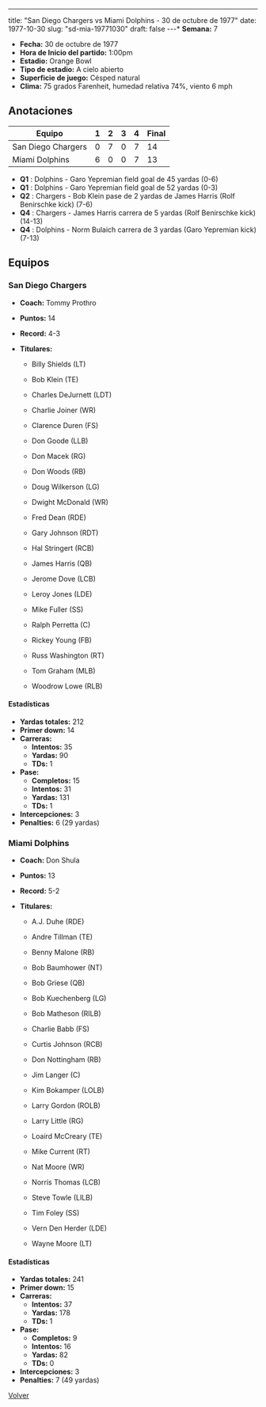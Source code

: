 ---
title: "San Diego Chargers vs Miami Dolphins - 30 de octubre de 1977"
date: 1977-10-30
slug: "sd-mia-19771030"
draft: false
---* **Semana:** 7
* **Fecha:** 30 de octubre de 1977
* **Hora de Inicio del partido:** 1:00pm
* **Estadio:** Orange Bowl
* **Tipo de estadio:** A cielo abierto
* **Superficie de juego:** Césped natural
* **Clima:** 75 grados Farenheit, humedad relativa 74%, viento 6 mph




## Anotaciones
| Equipo | 1 | 2 | 3 | 4 | Final |
|--------|---|---|---|---|-------|
| San Diego Chargers  | 0 | 7 | 0 | 7  | 14 |
| Miami Dolphins  | 6 | 0 | 0 | 7  | 13 |
* **Q1** : Dolphins - Garo Yepremian field goal de 45 yardas (0-6)
* **Q1** : Dolphins - Garo Yepremian field goal de 52 yardas (0-3)
* **Q2** : Chargers - Bob Klein pase de 2 yardas de James Harris (Rolf Benirschke kick) (7-6)
* **Q4** : Chargers - James Harris carrera de 5 yardas (Rolf Benirschke kick) (14-13)
* **Q4** : Dolphins - Norm Bulaich carrera de 3 yardas (Garo Yepremian kick) (7-13)


## Equipos


### San Diego Chargers
* **Coach:** Tommy Prothro
* **Puntos:** 14
* **Record:** 4-3
* **Titulares:** 

  * Billy Shields (LT) 

  * Bob Klein (TE) 

  * Charles DeJurnett (LDT) 

  * Charlie Joiner (WR) 

  * Clarence Duren (FS) 

  * Don Goode (LLB) 

  * Don Macek (RG) 

  * Don Woods (RB) 

  * Doug Wilkerson (LG) 

  * Dwight McDonald (WR) 

  * Fred Dean (RDE) 

  * Gary Johnson (RDT) 

  * Hal Stringert (RCB) 

  * James Harris (QB) 

  * Jerome Dove (LCB) 

  * Leroy Jones (LDE) 

  * Mike Fuller (SS) 

  * Ralph Perretta (C) 

  * Rickey Young (FB) 

  * Russ Washington (RT) 

  * Tom Graham (MLB) 

  * Woodrow Lowe (RLB) 

#### Estadísticas
* **Yardas totales:** 212
* **Primer down:** 14
* **Carreras:**
  * **Intentos:** 35
  * **Yardas:** 90
  * **TDs:** 1
* **Pase:**
  * **Completos:** 15
  * **Intentos:** 31
  * **Yardas:** 131
  * **TDs:** 1
* **Intercepciones:** 3
* **Penalties:** 6 (29 yardas)

### Miami Dolphins
* **Coach:** Don Shula
* **Puntos:** 13
* **Record:** 5-2
* **Titulares:** 

  * A.J. Duhe (RDE) 

  * Andre Tillman (TE) 

  * Benny Malone (RB) 

  * Bob Baumhower (NT) 

  * Bob Griese (QB) 

  * Bob Kuechenberg (LG) 

  * Bob Matheson (RILB) 

  * Charlie Babb (FS) 

  * Curtis Johnson (RCB) 

  * Don Nottingham (RB) 

  * Jim Langer (C) 

  * Kim Bokamper (LOLB) 

  * Larry Gordon (ROLB) 

  * Larry Little (RG) 

  * Loaird McCreary (TE) 

  * Mike Current (RT) 

  * Nat Moore (WR) 

  * Norris Thomas (LCB) 

  * Steve Towle (LILB) 

  * Tim Foley (SS) 

  * Vern Den Herder (LDE) 

  * Wayne Moore (LT) 

#### Estadísticas
* **Yardas totales:** 241
* **Primer down:** 15
* **Carreras:**
  * **Intentos:** 37
  * **Yardas:** 178
  * **TDs:** 1
* **Pase:**
  * **Completos:** 9
  * **Intentos:** 16
  * **Yardas:** 82
  * **TDs:** 0
* **Intercepciones:** 3
* **Penalties:** 7 (49 yardas)


[Volver](/historia/1977)
